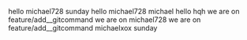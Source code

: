 hello michael728 sunday
hello michael728
michael hello hqh
we are on feature/add__gitcommand
we are on michael728
we are on feature/add__gitcommand michaelxox
sunday
